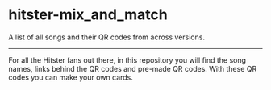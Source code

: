 # hitster-mix_and_match
A list of all songs and their QR codes from across versions.

---

For all the Hitster fans out there, in this repository you will find the song names, links behind the QR codes and pre-made QR codes. With these QR codes you can make your own cards.
